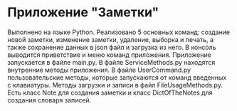 # Приложение "Заметки"
Выполнено на языке Python. Реализовано 5 основных команд: создание новой заметки, изменение заметки, удаление, выборка и печать, а также сохранение данных в json файл и загрузка из него.
В консоль выводится приветствие и меню команд приложения.
Приложение запускается в файле main.py.
В файле ServiceMethods.py находятся внутренние методы приложения.
В файле UserCommand.py пользовательские методы, которые запускаются от команд введенных с клавиатуры.
Методы загрузки и записи в файл FileUsageMethods.py.
Есть класс Note для создания заметки и класс DictOfTheNotes для создания словаря записей.
